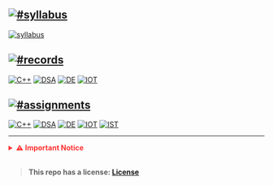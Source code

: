 ## [![#syllabus](https://img.shields.io/badge/syllabus-%23000000.svg?style=for-the-badge&logo=readthedocs&logoColor=1E8E3E)](#syllabus)

[![syllabus](https://img.shields.io/badge/syllabus_pdf-%23000000.svg?style=for-the-badge&logo=cplusplus&logoColor=FF7139)](https://drive.google.com/file/d/1TkXEC0OsTR6gEvqS6mmKeS_UQyfeb1nP/view?usp=sharing)

## [![#records](https://img.shields.io/badge/Practical_Records-%23000000.svg?style=for-the-badge&logo=securityscorecard&logoColor=1E8E3E)](#records)

[![C++](https://img.shields.io/badge/CPP-%23000000.svg?style=for-the-badge&logo=cplusplus&logoColor=FF7139)](record/cpp/README.md)
[![DSA](https://img.shields.io/badge/DSA-%23000000.svg?style=for-the-badge&logo=DataStax&logoColor=FF7139)](record/dsa/README.md)
[![DE](https://img.shields.io/badge/DE-%23000000.svg?style=for-the-badge&logo=polestar&logoColor=FF7139)](record/de/README.md)
[![IOT](https://img.shields.io/badge/IOT-%23000000.svg?style=for-the-badge&logo=arduino&logoColor=FF7139)](record/iot/README.md)

## [![#assignments](https://img.shields.io/badge/ASSIGNMENTS-%23000000.svg?style=for-the-badge&logo=googlecampaignmanager360&logoColor=1E8E3E)](#assignments)

[![C++](https://img.shields.io/badge/CPP-%23000000.svg?style=for-the-badge&logo=cplusplus&logoColor=FF7139)](assign/cpp/)
[![DSA](https://img.shields.io/badge/DSA-%23000000.svg?style=for-the-badge&logo=DataStax&logoColor=FF7139)](assign/dsa/)
[![DE](https://img.shields.io/badge/DE-%23000000.svg?style=for-the-badge&logo=polestar&logoColor=FF7139)](assign/de/)
[![IOT](https://img.shields.io/badge/IOT-%23000000.svg?style=for-the-badge&logo=arduino&logoColor=FF7139)](assign/iot/)
[![IST](https://img.shields.io/badge/IST-%23000000.svg?style=for-the-badge&logo=freenet&logoColor=FF7139)](assign/ist/)

---

<details>
<summary style="font-size: 1em; font-weight: bold; cursor: pointer; color: #ff0909d7;">⚠️ Important Notice</summary>
<div style="border-left: 5px solid #ff0000ff; background-color: #ff000057; padding: 15px; margin: 20px 0">
    <strong style="color: #ffffffff; font-size: 1em;">Please Read Carefully Before Proceeding</strong>
  <ul style="font-size: 0.8em; margin-bottom: 0; color: #feffffff;">
    <li><em>Before writing any program, please compile and run the code yourself.</em></li>
    <li><em>If any error occurs, feel free to report them</em></li>
    <li><em>Comments are only written to understand a part of a program. It is not a part of the program.</em></li>
    <li><em>In case you do not understand a line, you can add comments</em></li>
  </ul>
</div>
</details>

<br>

> **This repo has a license: [License](LICENSE)**
